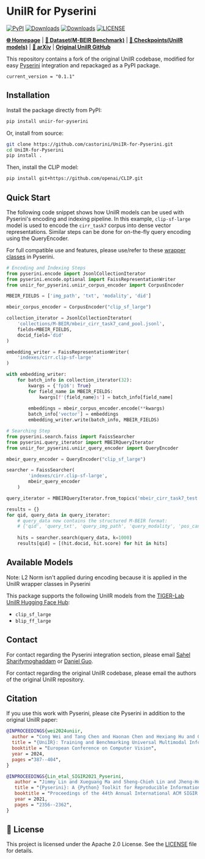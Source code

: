 # UniIR for Pyserini

[![PyPI](https://img.shields.io/pypi/v/uniir_for_pyserini?color=brightgreen)](https://pypi.org/project/uniir_for_pyserini/)
[![Downloads](https://static.pepy.tech/personalized-badge/uniir_for_pyserini?period=total&units=international_system&left_color=grey&right_color=brightgreen&left_text=downloads)](https://pepy.tech/project/uniir_for_pyserini)
[![Downloads](https://static.pepy.tech/personalized-badge/uniir_for_pyserini?period=week&units=international_system&left_color=grey&right_color=brightgreen&left_text=downloads/week)](https://pepy.tech/project/uniir_for_pyserini)
[![LICENSE](https://img.shields.io/badge/license-Apache-blue.svg?style=flat)](https://www.apache.org/licenses/LICENSE-2.0)

[**🌐 Homepage**](https://tiger-ai-lab.github.io/UniIR/) | [**🤗 Dataset(M-BEIR Benchmark)**](https://huggingface.co/datasets/TIGER-Lab/M-BEIR) | [**🤗 Checkpoints(UniIR models)**](https://huggingface.co/TIGER-Lab/UniIR) | [**📖 arXiv**](https://arxiv.org/pdf/2311.17136.pdf) | [**Original UniIR GitHub**](https://github.com/TIGER-AI-Lab/UniIR)

This repository contains a fork of the original UniIR codebase, modified for easy [Pyserini](https://github.com/castorini/pyserini/) integration and repackaged as a PyPI package.

`current_version = "0.1.1"`

## Installation

Install the package directly from PyPI:

```bash
pip install uniir-for-pyserini
```

Or, install from source:

```bash
git clone https://github.com/castorini/UniIR-for-Pyserini.git
cd UniIR-for-Pyserini
pip install .
```

Then, install the CLIP model:
```bash
pip install git+https://github.com/openai/CLIP.git
```

## Quick Start

The following code snippet shows how UniIR models can be used with Pyserini's encoding and indexing pipeline. In this example, `clip-sf-large` model is used to encode the `cirr_task7` corpus into dense vector representations. Similar steps can be done for on-the-fly query encoding using the QueryEncoder.

For full compatible use and features, please use/refer to these [wrapper classes](https://github.com/castorini/pyserini/blob/master/pyserini/encode/_uniir.py) in Pyserini.

```python
# Encoding and Indexing Steps
from pyserini.encode import JsonlCollectionIterator
from pyserini.encode.optional import FaissRepresentationWriter
from uniir_for_pyserini.uniir_corpus_encoder import CorpusEncoder

MBEIR_FIELDS = ['img_path', 'txt', 'modality', 'did']

mbeir_corpus_encoder = CorpusEncoder("clip_sf_large")

collection_iterator = JsonlCollectionIterator(  
    'collections/M-BEIR/mbeir_cirr_task7_cand_pool.jsonl',  
    fields=MBEIR_FIELDS,
    docid_field='did'
)

embedding_writer = FaissRepresentationWriter(
    'indexes/cirr.clip-sf-large'
)

with embedding_writer:
    for batch_info in collection_iterator(32):
        kwargs = {'fp16': True}
        for field_name in MBEIR_FIELDS:
            kwargs[f'{field_name}s'] = batch_info[field_name] 
        
        embeddings = mbeir_corpus_encoder.encode(**kwargs)
        batch_info['vector'] = embeddings
        embedding_writer.write(batch_info, MBEIR_FIELDS) 

# Searching Step
from pyserini.search.faiss import FaissSearcher
from pyserini.query_iterator import MBEIRQueryIterator
from uniir_for_pyserini.uniir_query_encoder import QueryEncoder

mbeir_query_encoder = QueryEncoder("clip_sf_large")

searcher = FaissSearcher(  
        'indexes/cirr.clip-sf-large',
        mbeir_query_encoder  
    )

query_iterator = MBEIRQueryIterator.from_topics('mbeir_cirr_task7_test.jsonl')

results = {}    
for qid, query_data in query_iterator:  
    # query_data now contains the structured M-BEIR format:  
    # {'qid', 'query_txt', 'query_img_path', 'query_modality', 'pos_cand_list'}  
      
    hits = searcher.search(query_data, k=1000) 
    results[qid] = [(hit.docid, hit.score) for hit in hits]
```

## Available Models

Note: L2 Norm isn't applied during encoding because it is applied in the UniIR wrapper classes in Pyserini

This package supports the following UniIR models from the [TIGER-Lab UniIR Hugging Face Hub](https://huggingface.co/TIGER-Lab/UniIR):

- `clip_sf_large`
- `blip_ff_large`

## Contact

For contact regarding the Pyserini integration section, please email [Sahel Sharifymoghaddam](mailto:sahel.sharifymoghaddam@uwaterloo.ca) or [Daniel Guo](mailto:daniel168.guo@gmail.com).

For contact regarding the original UniIR codebase, please email the authors of the original UniIR repository.

## Citation

If you use this work with Pyserini, please cite Pyserini in addition to the original UniIR paper:

```bibtex
@INPROCEEDINGS{wei2024uniir,
  author = "Cong Wei and Tang Chen and Haonan Chen and Hexiang Hu and Ge Zhang and Jie Fu and Alan Ritter and Wenhu Chen",
  title = "{UniIR}: Training and Benchmarking Universal Multimodal Information Retrievers",
  booktitle = "European Conference on Computer Vision",
  year = 2024,
  pages ="387--404",
}

@INPROCEEDINGS{Lin_etal_SIGIR2021_Pyserini,
   author = "Jimmy Lin and Xueguang Ma and Sheng-Chieh Lin and Jheng-Hong Yang and Ronak Pradeep and Rodrigo Nogueira",
   title = "{Pyserini}: A {Python} Toolkit for Reproducible Information Retrieval Research with Sparse and Dense Representations",
   booktitle = "Proceedings of the 44th Annual International ACM SIGIR Conference on Research and Development in Information Retrieval (SIGIR 2021)",
   year = 2021,
   pages = "2356--2362",
}
```

## 📄 License

This project is licensed under the Apache 2.0 License. See the [LICENSE](LICENSE) file for details.
